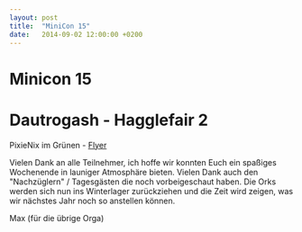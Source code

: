 ```yaml
---
layout: post
title:  "MiniCon 15"
date:   2014-09-02 12:00:00 +0200
---
```


Minicon 15
==========

Dautrogash - Hagglefair 2
=========================

PixieNix im Grünen - [Flyer](http://www.slogodd.de/flyer/Dautrogasch_2_Flyer.pdf)

Vielen Dank an alle Teilnehmer, ich hoffe wir konnten Euch ein spaßiges Wochenende in launiger Atmosphäre bieten. Vielen Dank auch den "Nachzüglern" / Tagesgästen die noch vorbeigeschaut haben. 
Die Orks werden sich nun ins Winterlager zurückziehen und die Zeit wird zeigen, was wir nächstes Jahr noch so anstellen können.

Max (für die übrige Orga)